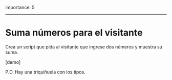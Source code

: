 importance: 5

---

# Suma números para el visitante

Crea un script que pida al visitante que ingrese dos números y muestra su suma.

[demo]

P.D. Hay una triquiñuela con los tipos.
